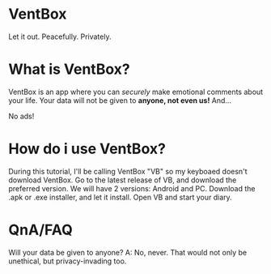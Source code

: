 # VentBox
Let it out. Peacefully. Privately.  


# What is VentBox?

VentBox is an app where you can *securely* make emotional comments about your life.
Your data will not be given to **anyone, not even us!**
And...

No ads!

# How do i use VentBox?
During this tutorial, I'll be calling VentBox "VB" so my keyboaed doesn't download VentBox.
Go to the latest release of VB, and download the preferred version.
We will have 2 versions:
Android and PC.
Download the .apk or .exe installer, and let it install.
Open VB and start your diary.

# QnA/FAQ

Will your data be given to anyone? A: No, never. That would not only be unethical, but privacy-invading too.
